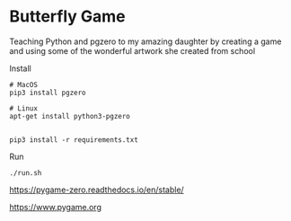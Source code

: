# Butterfly Game

Teaching Python and pgzero to my amazing daughter by creating a game and using some of the wonderful artwork she created from school

Install

```
# MacOS
pip3 install pgzero

# Linux
apt-get install python3-pgzero


pip3 install -r requirements.txt
```

Run
```
./run.sh
```

https://pygame-zero.readthedocs.io/en/stable/

https://www.pygame.org
